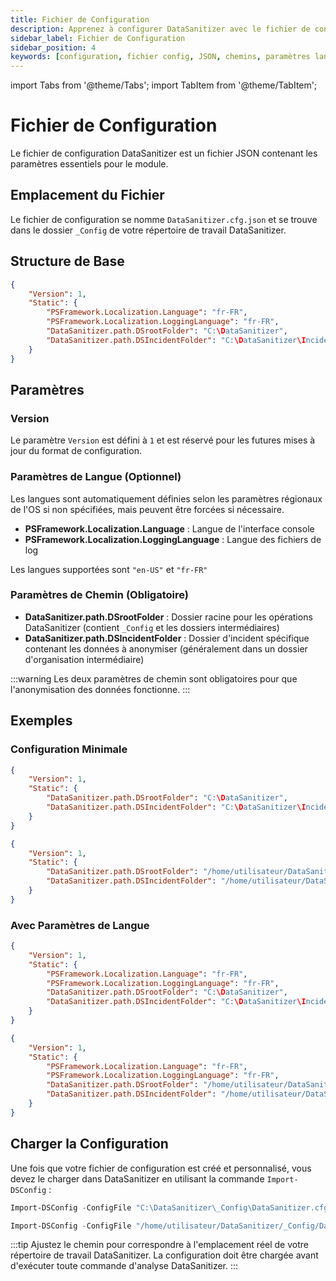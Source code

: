 ```yaml
---
title: Fichier de Configuration
description: Apprenez à configurer DataSanitizer avec le fichier de configuration JSON, incluant les paramètres de langue et les chemins.
sidebar_label: Fichier de Configuration
sidebar_position: 4
keywords: [configuration, fichier config, JSON, chemins, paramètres langue, configuration DataSanitizer]
---
```


import Tabs from '@theme/Tabs';
import TabItem from '@theme/TabItem';

# Fichier de Configuration

Le fichier de configuration DataSanitizer est un fichier JSON contenant les paramètres essentiels pour le module.

## Emplacement du Fichier

Le fichier de configuration se nomme `DataSanitizer.cfg.json` et se trouve dans le dossier `_Config` de votre répertoire de travail DataSanitizer.

## Structure de Base

```json
{
    "Version": 1,
    "Static": {
        "PSFramework.Localization.Language": "fr-FR",
        "PSFramework.Localization.LoggingLanguage": "fr-FR",
        "DataSanitizer.path.DSrootFolder": "C:\DataSanitizer",
        "DataSanitizer.path.DSIncidentFolder": "C:\DataSanitizer\Incident01"
    }
}
```

## Paramètres

### Version

Le paramètre `Version` est défini à `1` et est réservé pour les futures mises à jour du format de configuration.

### Paramètres de Langue (Optionnel)

Les langues sont automatiquement définies selon les paramètres régionaux de l'OS si non spécifiées, mais peuvent être forcées si nécessaire.

- **PSFramework.Localization.Language** : Langue de l'interface console
- **PSFramework.Localization.LoggingLanguage** : Langue des fichiers de log

Les langues supportées sont `"en-US"` et `"fr-FR"`

### Paramètres de Chemin (Obligatoire)

- **DataSanitizer.path.DSrootFolder** : Dossier racine pour les opérations DataSanitizer (contient `_Config` et les dossiers intermédiaires)
- **DataSanitizer.path.DSIncidentFolder** : Dossier d'incident spécifique contenant les données à anonymiser (généralement dans un dossier d'organisation intermédiaire)

:::warning
Les deux paramètres de chemin sont obligatoires pour que l'anonymisation des données fonctionne.
:::

## Exemples

### Configuration Minimale

<Tabs groupId="operating-systems">
<TabItem value="windows" label="Windows" default>

```json
{
    "Version": 1,
    "Static": {
        "DataSanitizer.path.DSrootFolder": "C:\DataSanitizer",
        "DataSanitizer.path.DSIncidentFolder": "C:\DataSanitizer\Incident01"
    }
}
```

</TabItem>
<TabItem value="linux-mac" label="Linux/Mac">

```json
{
    "Version": 1,
    "Static": {
        "DataSanitizer.path.DSrootFolder": "/home/utilisateur/DataSanitizer",
        "DataSanitizer.path.DSIncidentFolder": "/home/utilisateur/DataSanitizer/Incident01"
    }
}
```

</TabItem>
</Tabs>

### Avec Paramètres de Langue

<Tabs groupId="operating-systems">
<TabItem value="windows" label="Windows" default>

```json
{
    "Version": 1,
    "Static": {
        "PSFramework.Localization.Language": "fr-FR",
        "PSFramework.Localization.LoggingLanguage": "fr-FR",
        "DataSanitizer.path.DSrootFolder": "C:\DataSanitizer",
        "DataSanitizer.path.DSIncidentFolder": "C:\DataSanitizer\Incident01"
    }
}
```

</TabItem>
<TabItem value="linux-mac" label="Linux/Mac">

```json
{
    "Version": 1,
    "Static": {
        "PSFramework.Localization.Language": "fr-FR",
        "PSFramework.Localization.LoggingLanguage": "fr-FR",
        "DataSanitizer.path.DSrootFolder": "/home/utilisateur/DataSanitizer",
        "DataSanitizer.path.DSIncidentFolder": "/home/utilisateur/DataSanitizer/Incident01"
    }
}
```

</TabItem>
</Tabs>

## Charger la Configuration

Une fois que votre fichier de configuration est créé et personnalisé, vous devez le charger dans DataSanitizer en utilisant la commande `Import-DSConfig` :

<Tabs groupId="operating-systems">
<TabItem value="windows" label="Windows" default>

```powershell
Import-DSConfig -ConfigFile "C:\DataSanitizer\_Config\DataSanitizer.cfg.json"
```

</TabItem>
<TabItem value="linux-mac" label="Linux/Mac">

```powershell
Import-DSConfig -ConfigFile "/home/utilisateur/DataSanitizer/_Config/DataSanitizer.cfg.json"
```

</TabItem>
</Tabs>

:::tip
Ajustez le chemin pour correspondre à l'emplacement réel de votre répertoire de travail DataSanitizer. La configuration doit être chargée avant d'exécuter toute commande d'analyse DataSanitizer.
:::
